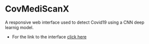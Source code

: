 # CovMediScanX
A responsive web interface used to detect Covid19 using a CNN deep learnig model.
* For the link to the interface [click here](https://huggingface.co/spaces/Abdu99/covid-prediction-app)
